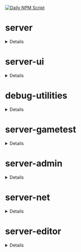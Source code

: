 [![Daily NPM Script](https://github.com/WavePlayz/minecraft-npms-auto/actions/workflows/fetch.yml/badge.svg)](https://github.com/WavePlayz/minecraft-npms-auto/actions/workflows/fetch.yml)
# server
<details>

stable
```
2.0.0
```

beta
```
2.1.0-beta.1.21.90-stable
```

preview
```
2.1.0-rc.1.21.100-preview.21
```

preview beta
```
2.2.0-beta.1.21.100-preview.21
```
</details>

# server-ui
<details>

stable
```
2.0.0
```

beta
```
2.1.0-beta.1.21.90-stable
```

preview
```
2.0.0-rc.1.21.100-preview.20
```

preview beta
```
2.1.0-beta.1.21.100-preview.21
```
</details>

# debug-utilities
<details>

stable
```
null
```

beta
```
1.0.0-beta.1.21.90-stable
```

preview
```
null
```

preview beta
```
1.0.0-beta.1.21.100-preview.21
```
</details>

# server-gametest
<details>

stable
```
0.1.0
```

beta
```
1.0.0-beta.1.21.90-stable
```

preview
```
0.1.0-rc.1.21.40-preview.20
```

preview beta
```
1.0.0-beta.1.21.100-preview.21
```
</details>

# server-admin
<details>

stable
```
1.0.0-beta.release.1.19.50
```

beta
```
1.0.0-beta.1.21.90-stable
```

preview
```
null
```

preview beta
```
1.0.0-beta.1.21.100-preview.21
```
</details>

# server-net
<details>

stable
```
1.0.0-beta.release.1.19.50
```

beta
```
1.0.0-beta.1.21.90-stable
```

preview
```
null
```

preview beta
```
1.0.0-beta.1.21.100-preview.21
```
</details>

# server-editor
<details>

stable
```
null
```

beta
```
0.1.0-beta.1.21.90-stable
```

preview
```
null
```

preview beta
```
0.1.0-beta.1.21.100-preview.21
```
</details>

